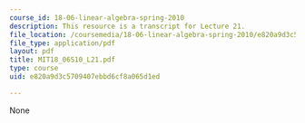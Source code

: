 ```yaml
---
course_id: 18-06-linear-algebra-spring-2010
description: This resource is a transcript for Lecture 21.
file_location: /coursemedia/18-06-linear-algebra-spring-2010/e820a9d3c5709407ebbd6cf8a065d1ed_MIT18_06S10_L21.pdf
file_type: application/pdf
layout: pdf
title: MIT18_06S10_L21.pdf
type: course
uid: e820a9d3c5709407ebbd6cf8a065d1ed

---
```

None